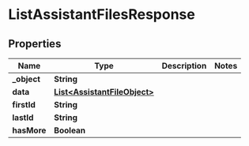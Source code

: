 

# ListAssistantFilesResponse

## Properties

Name | Type | Description | Notes
------------ | ------------- | ------------- | -------------
**_object** | **String** |  | 
**data** | [**List&lt;AssistantFileObject&gt;**](AssistantFileObject.md) |  | 
**firstId** | **String** |  | 
**lastId** | **String** |  | 
**hasMore** | **Boolean** |  | 




